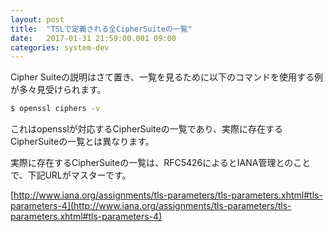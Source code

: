 ```yaml
---
layout: post
title:  "TSLで定義される全CipherSuiteの一覧"
date:   2017-01-31 21:59:00.001 09:00
categories: system-dev
---
```


<!--more-->

Cipher Suiteの説明はさて置き、一覧を見るために以下のコマンドを使用する例が多々見受けられます。 

```bash
$ openssl ciphers -v
```

これはopensslが対応するCipherSuiteの一覧であり、実際に存在するCipherSuiteの一覧とは異なります。 

実際に存在するCipherSuiteの一覧は、RFC5426によるとIANA管理とのことで、下記URLがマスターです。 

[http://www.iana.org/assignments/tls-parameters/tls-parameters.xhtml#tls-parameters-4](http://www.iana.org/assignments/tls-parameters/tls-parameters.xhtml#tls-parameters-4)
